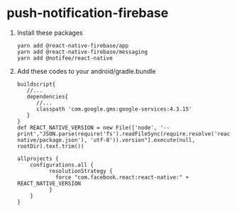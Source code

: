 # push-notification-firebase

1. Install these packages
   ```
   yarn add @react-native-firebase/app
   yarn add @react-native-firebase/messaging
   yarn add @notifee/react-native
   ```
2. Add these codes to your android/gradle.bundle
   ```
   buildscript{
      //...
      dependencies{
         //...
         classpath 'com.google.gms:google-services:4.3.15'
      }
   }
   def REACT_NATIVE_VERSION = new File(['node', '--print',"JSON.parse(require('fs').readFileSync(require.resolve('react-native/package.json'), 'utf-8')).version"].execute(null, rootDir).text.trim())
   
   allprojects {
       configurations.all {
             resolutionStrategy {
               force "com.facebook.react:react-native:" + REACT_NATIVE_VERSION
             }
       }
   }
   ```

